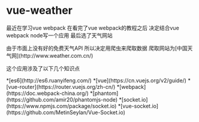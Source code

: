 # vue-weather
<p>最近在学习vue webpack 在看完了vue webpack的教程之后 决定结合vue webpack node写一个应用 最后选了天气网站</p>
<p>由于市面上没有好的免费天气API 所以决定用爬虫来爬取数据 爬取网站为[中国天气网](http://www.weather.com.cn/)</p>
<p>这个应用涉及了以下几个知识点</p>
*[es6](http://es6.ruanyifeng.com/)
*[vue](https://cn.vuejs.org/v2/guide/)
*[vue-router](https://router.vuejs.org/zh-cn/)
*[webpack](https://doc.webpack-china.org/)
*[phantom](https://github.com/amir20/phantomjs-node)
*[socket.io](https://www.npmjs.com/package/socket.io)
*[vue-socket.io](https://github.com/MetinSeylan/Vue-Socket.io)
